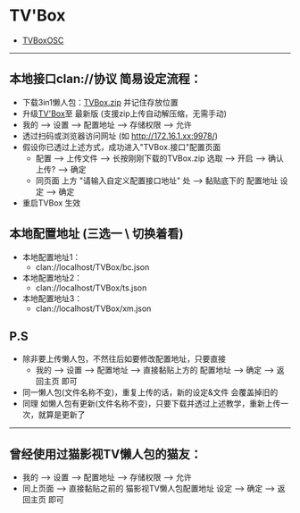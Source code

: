 # TV'Box
* [TVBoxOSC](https://github.com/CatVodTVOfficial/TVBoxOSC)

---
## 本地接口clan://协议 简易设定流程：
* 下载3in1懒人包：[TVBox.zip](https://github.com/YuanHsing/freed/raw/master/TVBox/%E6%9C%AC%E5%9C%B0%E5%8D%8F%E8%AE%AEclan%E6%87%92%E4%BA%BA%E5%8C%85/TVBox.zip) 并记住存放位置
* 升级[TV'Box](https://github.com/CatVodTVOfficial/TVBoxOSC)至 最新版 (支援zip上传自动解压缩，无需手动)
* 我的 --> 设置 --> 配置地址 --> 存储权限 --> 允许
* 透过扫码或浏览器访问网址 (如 http://172.16.1.xx:9978/)
* 假设你已透过上述方式，成功进入"TVBox.接口"配置页面
	* 配置 --> 上传文件 --> 长按刚刚下载的TVBox.zip 选取 --> 开启 --> 确认上传? --> 确定
	* 同页面 上方 "请输入自定义配置接口地址" 处 --> 黏贴底下的 配置地址 设定 --> 确定
* 重启TVBox 生效

## 本地配置地址 (三选一 \ 切换着看)
* 本地配置地址1：
  * clan://localhost/TVBox/bc.json
* 本地配置地址2：
  * clan://localhost/TVBox/ts.json
* 本地配置地址3：
  * clan://localhost/TVBox/xm.json

## P.S
* 除非要上传懒人包，不然往后如要修改配置地址，只要直接
  * 我的 --> 设置 --> 配置地址 --> 直接黏贴上方的 配置地址 --> 确定 --> 返回主页 即可
* 同一懒人包(文件名称不变)，重复上传的话，新的设定&文件 会覆盖掉旧的
* 同理 如懒人包有更新(文件名称不变)，只要下载并透过上述教学，重新上传一次，就算是更新了
---

## 曾经使用过猫影视TV懒人包的猫友：
* 我的 --> 设置 --> 配置地址 --> 存储权限 --> 允许
* 同上页面 --> 直接黏贴之前的 猫影视TV懒人包配置地址 设定 --> 确定 --> 返回主页 即可
